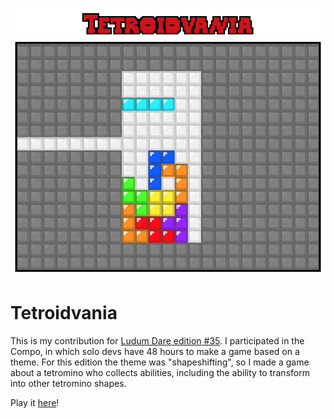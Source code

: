 ![Tetroidvania](imgs/screenshot.png)

# Tetroidvania

This is my contribution for [Ludum Dare edition #35](http://ludumdare.com/compo/2016/04/13/welcome-to-ludum-dare-35/). I participated in the Compo, in which solo devs have 48 hours to make a game based on a theme. For this edition the theme was "shapeshifting", so I made a game about a tetromino who collects abilities, including the ability to transform into other tetromino shapes.

Play it [here](http://gelisam.com/ludum-dare-35/)!
